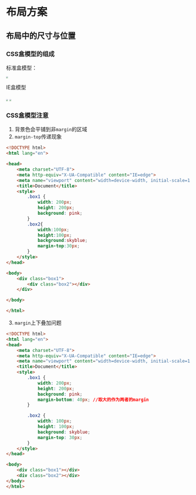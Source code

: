 # 布局方案

## 布局中的尺寸与位置

### CSS盒模型的组成

标准盒模型：

<img src="https://output66.oss-cn-beijing.aliyuncs.com/img/20210828083809.png" style="zoom:33%;" />

IE盒模型

<img src="https://output66.oss-cn-beijing.aliyuncs.com/img/20210828090940.png" style="zoom:33%;" />

<img src="https://output66.oss-cn-beijing.aliyuncs.com/img/20210828091247.png" style="zoom:33%;" />



### CSS盒模型注意

1. 背景色会平铺到非`margin`的区域
2. `margin-top`传递现象

```html
<!DOCTYPE html>
<html lang="en">

<head>
    <meta charset="UTF-8">
    <meta http-equiv="X-UA-Compatible" content="IE=edge">
    <meta name="viewport" content="width=device-width, initial-scale=1.0">
    <title>Document</title>
    <style>
        .box1 {
            width: 200px;
            height: 200px;
            background: pink;
        }
        .box2{
            width:100px;
            height:100px;
            background:skyblue;
            margin-top:30px;
        }
    </style>
</head>

<body>
    <div class="box1">
        <div class="box2"></div>
    </div>

</body>

</html>
```

3. `margin`上下叠加问题

```html
<!DOCTYPE html>
<html lang="en">
<head>
    <meta charset="UTF-8">
    <meta http-equiv="X-UA-Compatible" content="IE=edge">
    <meta name="viewport" content="width=device-width, initial-scale=1.0">
    <title>Document</title>
    <style>
        .box1 {
            width: 200px;
            height: 200px;
            background: pink;
            margin-bottom: 40px; //取大的作为两者的margin
        }

        .box2 {
            width: 100px;
            height: 100px;
            background: skyblue;
            margin-top: 30px;
        }
    </style>
</head>

<body>
    <div class="box1"></div>
    <div class="box2"></div>
</body>
</html>
```


